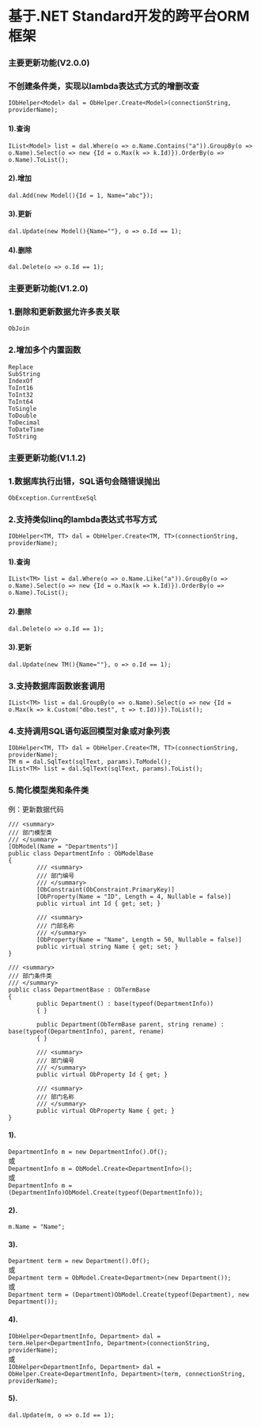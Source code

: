 ﻿基于.NET Standard开发的跨平台ORM框架
=============================

### **主要更新功能(V2.0.0)**
  
### 不创建条件类，实现以lambda表达式方式的增删改查
`IObHelper<Model> dal = ObHelper.Create<Model>(connectionString, providerName);`  

#### 1).查询  
`IList<Model> list = dal.Where(o => o.Name.Contains("a")).GroupBy(o => o.Name).Select(o => new {Id = o.Max(k => k.Id)}).OrderBy(o => o.Name).ToList();`  

#### 2).增加  
`dal.Add(new Model(){Id = 1, Name="abc"});`  

#### 3).更新  
`dal.Update(new Model(){Name=""}, o => o.Id == 1);`  

#### 4).删除  
`dal.Delete(o => o.Id == 1);`  

### **主要更新功能(V1.2.0)**
  
### 1.删除和更新数据允许多表关联  
`ObJoin`  

### 2.增加多个内置函数  
```
Replace
SubString
IndexOf
ToInt16
ToInt32
ToInt64
ToSingle
ToDouble
ToDecimal
ToDateTime
ToString
````

### **主要更新功能(V1.1.2)**
  
### 1.数据库执行出错，SQL语句会随错误抛出  
`ObException.CurrentExeSql`  

### 2.支持类似linq的lambda表达式书写方式  
`IObHelper<TM, TT> dal = ObHelper.Create<TM, TT>(connectionString, providerName);`  

#### 1).查询  
`IList<TM> list = dal.Where(o => o.Name.Like("a")).GroupBy(o => o.Name).Select(o => new {Id = o.Max(k => k.Id)}).OrderBy(o => o.Name).ToList();`  

#### 2).删除  
`dal.Delete(o => o.Id == 1);`  

#### 3).更新  
`dal.Update(new TM(){Name=""}, o => o.Id == 1);`  

### 3.支持数据库函数嵌套调用  
`IList<TM> list = dal.GroupBy(o => o.Name).Select(o => new {Id = o.Max(k => k.Custom("dbo.test", t => t.Id))}).ToList();`  

### 4.支持调用SQL语句返回模型对象或对象列表  
```
IObHelper<TM, TT> dal = ObHelper.Create<TM, TT>(connectionString, providerName);
TM m = dal.SqlText(sqlText, params).ToModel();
IList<TM> list = dal.SqlText(sqlText, params).ToList();
````
  
### 5.简化模型类和条件类  
例：更新数据代码  
```
/// <summary>
/// 部门模型类
/// </summary>
[ObModel(Name = "Departments")]
public class DepartmentInfo : ObModelBase
{
        /// <summary>
        /// 部门编号
        /// </summary>	
        [ObConstraint(ObConstraint.PrimaryKey)]
        [ObProperty(Name = "ID", Length = 4, Nullable = false)]
        public virtual int Id { get; set; }

        /// <summary>
        /// 门部名称
        /// </summary>	
        [ObProperty(Name = "Name", Length = 50, Nullable = false)]
        public virtual string Name { get; set; }
}

/// <summary>
/// 部门条件类
/// </summary>
public class DepartmentBase : ObTermBase
{
        public Department() : base(typeof(DepartmentInfo))
        { }

        public Department(ObTermBase parent, string rename) : base(typeof(DepartmentInfo), parent, rename)
        { }

        /// <summary>
        /// 部门编号
        /// </summary>		
        public virtual ObProperty Id { get; }

        /// <summary>
        /// 部门名称
        /// </summary>		
        public virtual ObProperty Name { get; }
}
```
  
#### 1).  
`DepartmentInfo m = new DepartmentInfo().Of();`  
或  
`DepartmentInfo m = ObModel.Create<DepartmentInfo>();`  
或  
`DepartmentInfo m = (DepartmentInfo)ObModel.Create(typeof(DepartmentInfo));`  
  
#### 2).  
`m.Name = "Name";`  
  
#### 3).  
`Department term = new Department().Of();`  
或  
`Department term = ObModel.Create<Department>(new Department());`  
或  
`Department term = (Department)ObModel.Create(typeof(Department), new Department());`  
  
#### 4).  
`IObHelper<DepartmentInfo, Department> dal = term.Helper<DepartmentInfo, Department>(connectionString, providerName);`  
或  
`IObHelper<DepartmentInfo, Department> dal = ObHelper.Create<DepartmentInfo, Department>(term, connectionString, providerName);`  
  
#### 5).  
`dal.Update(m, o => o.Id == 1);`  